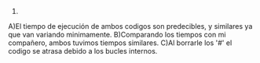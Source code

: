 1)
A)El tiempo de ejecución de ambos codigos son predecibles, y similares ya que van variando minimamente.
B)Comparando los tiempos con mi compañero, ambos tuvimos tiempos similares.
C)Al borrarle los '#' el codigo se atrasa debido a los bucles internos.